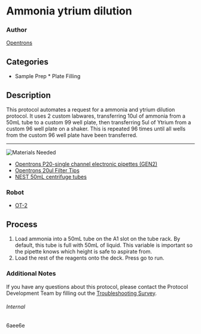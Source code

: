 # Ammonia ytrium dilution

### Author
[Opentrons](https://opentrons.com/)

## Categories
* Sample Prep
        * Plate Filling

## Description
This protocol automates a request for a ammonia and ytrium dilution protocol. It uses 2 custom labwares, transferring 10ul of ammonia from a 50mL tube to a custom 99 well plate, then transferring 5ul of Ytrium from a custom 96 well plate on a shaker. This is repeated 96 times until all wells from the custom 96 well plate have been transferred.

---
![Materials Needed](https://s3.amazonaws.com/opentrons-protocol-library-website/custom-README-images/001-General+Headings/materials.png)

* [Opentrons P20-single channel electronic pipettes (GEN2)](https://shop.opentrons.com/collections/ot-2-robot/products/single-channel-electronic-pipette?variant=31059478970462)
* [Opentrons 20ul Filter Tips](https://shop.opentrons.com/collections/opentrons-tips/products/opentrons-20ul-filter-tips)
* [NEST 50mL centrifuge tubes](http://www.cell-nest.com/page94?product_id=110&_l=en)

### Robot
* [OT-2](https://opentrons.com/ot-2)

## Process
1. Load ammonia into a 50mL tube on the A1 slot on the tube rack. By default, this tube is full with 50mL of liquid. This variable is important so the pipette knows which height is safe to aspirate from.
2. Load the rest of the reagents onto the deck. Press go to run.

### Additional Notes
If you have any questions about this protocol, please contact the Protocol Development Team by filling out the [Troubleshooting Survey](https://protocol-troubleshooting.paperform.co/).

###### Internal
6aee6e
